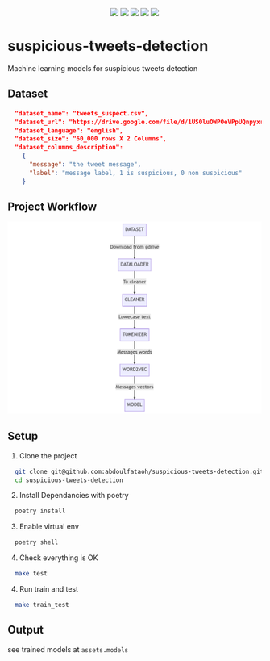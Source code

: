 <p align="center">
  <img src="https://github.com/abdoulfataoh/suspicious-tweets-detection/actions/workflows/train_test.yaml/badge.svg" >
  <img src="https://img.shields.io/badge/best%20model-RandomForestClassifier-red" >
  <img src="https://img.shields.io/badge/precision-99%25-blue" >
  <img src="https://img.shields.io/badge/recall-90%25-yellowgreen" >
  <img src="https://img.shields.io/badge/fscore-94%25-orange" >
</p>

# suspicious-tweets-detection
Machine learning models for suspicious tweets detection

## Dataset
```json
  "dataset_name": "tweets_suspect.csv",
  "dataset_url": "https://drive.google.com/file/d/1US0luOWPOeVPpUQnpyxr41zrBmeg4Gjk/view?usp=share_link",
  "dataset_language": "english",
  "dataset_size": "60_000 rows X 2 Columns",
  "dataset_columns_description":
    {
      "message": "the tweet message",
      "label": "message label, 1 is suspicious, 0 non suspicious" 
    }
```

## Project Workflow
![diagram](https://github.com/abdoulfataoh/suspicious-tweets-detection/blob/main/docs/diagram.png)

## Setup

1. Clone the project
```bash
  git clone git@github.com:abdoulfataoh/suspicious-tweets-detection.git
  cd suspicious-tweets-detection
```

2. Install Dependancies with poetry
```bash
  poetry install
```

3. Enable virtual env
```bash
  poetry shell
```

4. Check everything is OK
```bash
  make test
```

4. Run train and test
```bash
  make train_test
```

## Output
see trained models at ```assets.models```

  
